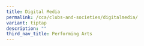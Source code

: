```yaml
---
title: Digital Media
permalink: /cca/clubs-and-societies/digitalmedia/
variant: tiptap
description: ""
third_nav_title: Performing Arts
---
```

